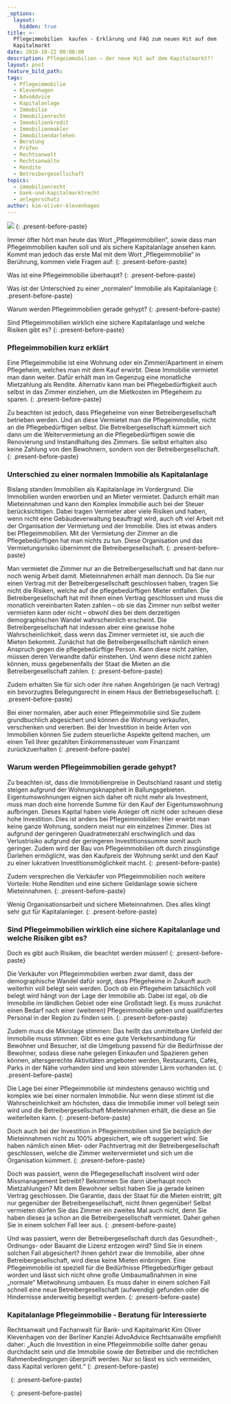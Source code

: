 ```yaml
---
_options:
  layout:
    hidden: true
title: >-
  Pflegeimmobilien  kaufen - Erklärung und FAQ zum neuen Hit auf dem
  Kapitalmarkt
date: 2018-10-22 00:00:00
description: Pflegeimmobilien – der neue Hit auf dem Kapitalmarkt?!
layout: post
feature_bild_path:
tags:
  - Pflegeimmobilie
  - Klevenhagen
  - AdvoAdvice
  - Kapitalanlage
  - Immobilie
  - Immobilienrecht
  - Immobilienkredit
  - Immobilienmakler
  - Immobiliendarlehen
  - Beratung
  - Prüfen
  - Rechtsanwalt
  - Rechtsanwälte
  - Rendite
  - Betreibergesellschaft
topics:
  - immobilienrecht
  - bank-und-kapitalmarktrecht
  - anlegerschutz
author: kim-oliver-klevenhagen
---
```


![](/uploads/advoadvice-01-59-von-80.jpg)
{: .present-before-paste}

Immer öfter hört man heute das Wort „Pflegeimmobilien“, sowie dass man Pflegeimmobilien kaufen soll und als sichere Kapitalanlage ansehen kann. Kommt man jedoch das erste Mal mit dem Wort „Pflegeimmobilie“ in Berührung, kommen viele Fragen auf:
{: .present-before-paste}

Was ist eine Pflegeimmobilie überhaupt?
{: .present-before-paste}

Was ist der Unterschied zu einer „normalen“ Immobilie als Kapitalanlage
{: .present-before-paste}

Warum werden Pflegeimmobilien gerade gehypt?
{: .present-before-paste}

Sind Pflegeimmobilien wirklich eine sichere Kapitalanlage und welche Risiken gibt es?
{: .present-before-paste}

### Pflegeimmobilien kurz erklärt

Eine Pflegeimmobilie ist eine Wohnung oder ein Zimmer/Apartment in einem Pflegeheim, welches man mit dem Kauf erwirbt. Diese Immobilie vermietet man dann weiter. Dafür erhält man im Gegenzug eine monatliche Mietzahlung als Rendite. Alternativ kann man bei Pflegebedürftigkeit auch selbst in das Zimmer einziehen, um die Mietkosten im Pflegeheim zu sparen.
{: .present-before-paste}

Zu beachten ist jedoch, dass Pflegeheime von einer Betreibergesellschaft betrieben werden. Und an diese Vermietet man die Pflegeimmobilie, nicht an die Pflegebedürftigen selbst. Die Betreibergesellschaft kümmert sich dann um die Weitervermietung an die Pflegebedürftigen sowie die Renovierung und Instandhaltung des Zimmers. Sie selbst erhalten also keine Zahlung von den Bewohnern, sondern von der Betreibergesellschaft.
{: .present-before-paste}

### Unterschied zu einer normalen Immobilie als Kapitalanlage

Bislang standen Immobilien als Kapitalanlage im Vordergrund. Die Immobilien wurden erworben und an Mieter vermietet. Dadurch erhält man Mieteinnahmen und kann den Komplex Immobilie auch bei der Steuer berücksichtigen. Dabei tragen Vermieter aber viele Risiken und haben, wenn nicht eine Gebäudeverwaltung beauftragt wird, auch oft viel Arbeit mit der Organisation der Vermietung und der Immobilie. Dies ist etwas anders bei Pflegeimmobilien. Mit der Vermietung der Zimmer an die Pflegebedürftigen hat man nichts zu tun. Diese Organisation und das Vermietungsrisiko übernimmt die Betreibergesellschaft.
{: .present-before-paste}

Man vermietet die Zimmer nur an die Betreibergesellschaft und hat dann nur noch wenig Arbeit damit. Mieteinnahmen erhält man dennoch. Da Sie nur einen Vertrag mit der Betreibergesellschaft geschlossen haben, tragen Sie nicht die Risiken, welche auf die pflegebedürftigen Mieter entfallen. Die Betreibergesellschaft hat mit Ihnen einen Vertrag geschlossen und muss die monatlich vereinbarten Raten zahlen – ob sie das Zimmer nun selbst weiter vermieten kann oder nicht – obwohl dies bei dem derzeitigen demographischen Wandel wahrscheinlich erscheint. Die Betreibergesellschaft hat indessen aber eine gewisse hohe Wahrscheinlichkeit, dass wenn das Zimmer vermietet ist, sie auch die Mieten bekommt. Zunächst hat die Betreibergesellschaft nämlich einen Anspruch gegen die pflegebedürftige Person. Kann diese nicht zahlen, müssen deren Verwandte dafür einstehen. Und wenn diese nicht zahlen können, muss gegebenenfalls der Staat die Mieten an die Betreibergesellschaft zahlen.
{: .present-before-paste}

Zudem erhalten Sie für sich oder ihre nahen Angehörigen (je nach Vertrag) ein bevorzugtes Belegungsrecht in einem Haus der Betriebsgesellschaft.
{: .present-before-paste}

Bei einer normalen, aber auch einer Pflegeimmobilie sind Sie zudem grundbuchlich abgesichert und können die Wohnung verkaufen, verschenken und vererben. Bei der Investition in beide Arten von  Immobilien können Sie zudem steuerliche Aspekte geltend machen, um einen Teil Ihrer gezahlten Einkommenssteuer vom Finanzamt zurückzuerhalten
{: .present-before-paste}

### Warum werden Pflegeimmobilien gerade gehypt?

Zu beachten ist, dass die Immobilienpreise in Deutschland rasant und stetig steigen aufgrund der Wohnungsknappheit in Ballungsgebieten. Eigentumswohnungen eignen sich daher oft nicht mehr als Investment, muss man doch eine horrende Summe für den Kauf der Eigentumswohnung aufbringen. Dieses Kapital haben viele Anleger oft nicht oder scheuen diese hohe Investition. Dies ist anders bei Pflegeimmobilien: Hier erwirbt man keine ganze Wohnung, sondern meist nur ein einzelnes Zimmer. Dies ist aufgrund der geringeren Quadratmeterzahl erschwinglich und das Verlustrisiko aufgrund der geringeren Investitionssumme somit auch geringer. Zudem wird der Bau von Pflegeimmobilien oft durch zinsgünstige Darlehen ermöglicht, was den Kaufpreis der Wohnung senkt und den Kauf zu einer lukrativen Investitionsmöglichkeit macht.
{: .present-before-paste}

Zudem versprechen die Verkäufer von Pflegeimmobilien noch weitere Vorteile: Hohe Renditen und eine sichere Geldanlage sowie sichere Mieteinnahmen.
{: .present-before-paste}

Wenig Organisationsarbeit und sichere Mieteinnahmen. Dies alles klingt sehr gut für Kapitalanleger.
{: .present-before-paste}

### Sind Pflegeimmobilien wirklich eine sichere Kapitalanlage und welche Risiken gibt es?

Doch es gibt auch Risiken, die beachtet werden müssen!
{: .present-before-paste}

Die Verkäufer von Pflegeimmobilien werben zwar damit, dass der demographische Wandel dafür sorgt, dass Pflegeheime in Zukunft auch weiterhin voll belegt sein werden. Doch ob ein Pflegeheim tatsächlich voll belegt wird hängt von der Lage der Immobilie ab. Dabei ist egal, ob die Immobilie im ländlichen Gebiet oder eine Großstadt liegt. Es muss zunächst einen Bedarf nach einer (weiteren) Pflegeimmobilie geben und qualifiziertes Personal in der Region zu finden sein.
{: .present-before-paste}

Zudem muss die Mikrolage stimmen: Das heißt das unmittelbare Umfeld der Immobilie muss stimmen: Gibt es eine gute Verkehrsanbindung für Bewohner und Besucher, ist die Umgebung passend für die Bedürfnisse der Bewohner, sodass diese nahe gelegen Einkaufen und Spazieren gehen können, altersgerechte Aktivitäten angeboten werden, Restaurants, Cafés, Parks in der Nähe vorhanden sind und kein störender Lärm vorhanden ist.
{: .present-before-paste}

Die Lage bei einer Pflegeimmobilie ist mindestens genauso wichtig und komplex wie bei einer normalen Immobilie. Nur wenn diese stimmt ist die Wahrscheinlichkeit am höchsten, dass die Immobilie immer voll belegt sein wird und die Betreibergesellschaft Mieteinnahmen erhält, die diese an Sie weiterleiten kann.
{: .present-before-paste}

Doch auch bei der Investition in Pflegeimmobilien sind Sie bezüglich der Mieteinnahmen nicht zu 100% abgesichert, wie oft suggeriert wird. Sie haben nämlich einen Miet- oder Pachtvertrag mit der Betreibergesellschaft geschlossen, welche die Zimmer weitervermietet und sich um die Organisation kümmert.
{: .present-before-paste}

Doch was passiert, wenn die Pflegegesellschaft insolvent wird oder Missmanagement betreibt? Bekommen Sie dann überhaupt noch Mietzahlungen? Mit dem Bewohner selbst haben Sie ja gerade keinen Vertrag geschlossen. Die Garantie, dass der Staat für die Mieten eintritt, gilt nur gegenüber der Betreibergesellschaft, nicht Ihnen gegenüber! Selbst vermieten dürfen Sie das Zimmer ein zweites Mal auch nicht, denn Sie haben dieses ja schon an die Betreibergesellschaft vermietet. Daher gehen Sie in einem solchen Fall leer aus.
{: .present-before-paste}

Und was passiert, wenn der Betreibergesellschaft durch das Gesundheit-, Ordnungs- oder Bauamt die Lizenz entzogen wird? Sind Sie in einem solchen Fall abgesichert? Ihnen gehört zwar die Immobilie, aber ohne Betreibergesellschaft, wird diese keine Mieten einbringen. Eine Pflegeimmobilie ist speziell für die Bedürfnisse Pflegebedürftiger gebaut worden und lässt sich nicht ohne große Umbaumaßnahmen in eine „normale“ Mietwohnung umbauen. Es muss daher in einem solchen Fall schnell eine neue Betreibergesellschaft (aufwendig) gefunden oder die Hindernisse anderweitig beseitigt werden.
{: .present-before-paste}

### Kapitalanlage Pflegeimmobilie - Beratung für Interessierte

Rechtsanwalt und Fachanwalt für Bank- und Kapitalmarkt Kim Oliver Klevenhagen von der Berliner Kanzlei AdvoAdvice Rechtsanwälte empfiehlt daher: „Auch die Investition in eine Pflegeimmobilie sollte daher genau durchdacht sein und die Immobilie sowie der Betreiber und die rechtlichen Rahmenbedingungen überprüft werden. Nur so lässt es sich vermeiden, dass Kapital verloren geht.“
{: .present-before-paste}

 
{: .present-before-paste}

 
{: .present-before-paste}